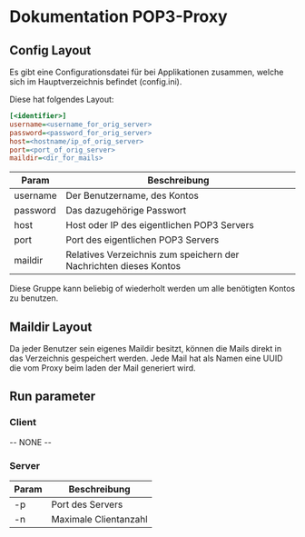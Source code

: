 # Dokumentation POP3-Proxy

## Config Layout
Es gibt eine Configurationsdatei für bei Applikationen zusammen, welche sich im Hauptverzeichnis befindet (config.ini).

Diese hat folgendes Layout:

```ini
[<identifier>]
username=<username_for_orig_server>
password=<password_for_orig_server>
host=<hostname/ip_of_orig_server>
port=<port_of_orig_server>
maildir=<dir_for_mails>
```

| Param | Beschreibung |
|-------|--------------|
| username | Der Benutzername, des Kontos |
| password | Das dazugehörige Passwort |
| host | Host oder IP des eigentlichen POP3 Servers |
| port | Port des eigentlichen POP3 Servers |
| maildir | Relatives Verzeichnis zum speichern der Nachrichten dieses Kontos |

Diese Gruppe kann beliebig of wiederholt werden um alle benötigten Kontos zu benutzen.

## Maildir Layout
Da jeder Benutzer sein eigenes Maildir besitzt, können die Mails direkt in das Verzeichnis gespeichert werden. Jede Mail hat als Namen eine UUID die vom Proxy beim laden der Mail generiert wird.

## Run parameter
### Client
-- NONE --
### Server
| Param | Beschreibung |
|-------|--------------|
| -p    | Port des Servers |
| -n    | Maximale Clientanzahl |